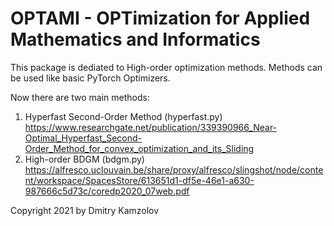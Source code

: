 # OPTAMI - OPTimization for Applied Mathematics and Informatics
This package is dediated to High-order optimization methods.
Methods can be used like basic PyTorch Optimizers.

Now there are two main methods:
1) Hyperfast Second-Order Method (hyperfast.py)
https://www.researchgate.net/publication/339390966_Near-Optimal_Hyperfast_Second-Order_Method_for_convex_optimization_and_its_Sliding
2) High-order BDGM (bdgm.py)
https://alfresco.uclouvain.be/share/proxy/alfresco/slingshot/node/content/workspace/SpacesStore/613651d1-df5e-46e1-a630-987666c5d73c/coredp2020_07web.pdf

Copyright 2021 by Dmitry Kamzolov